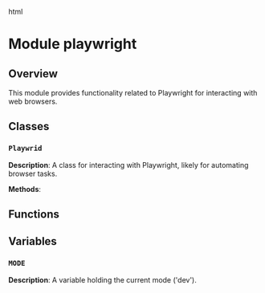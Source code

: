 html
<h1>Module playwright</h1>

<h2>Overview</h2>
<p>This module provides functionality related to Playwright for interacting with web browsers.</p>

<h2>Classes</h2>

<h3><code>Playwrid</code></h3>

<p><strong>Description</strong>: A class for interacting with Playwright, likely for automating browser tasks.</p>

<p><strong>Methods</strong>:</p>
<ul>
</ul>

<h2>Functions</h2>


<h2>Variables</h2>

<h3><code>MODE</code></h3>

<p><strong>Description</strong>: A variable holding the current mode ('dev').</p>